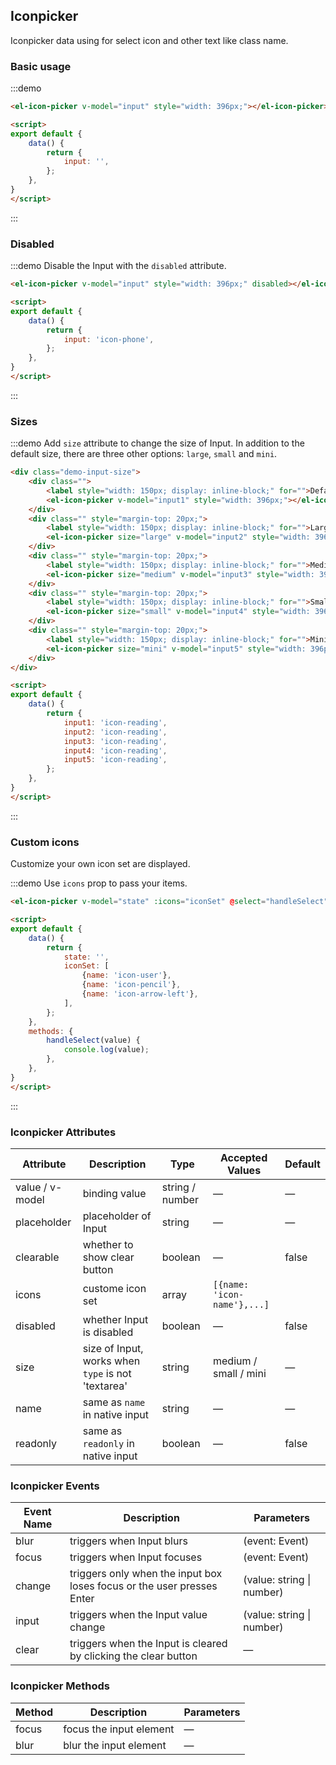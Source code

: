 ﻿## Iconpicker

Iconpicker data using for select icon and other text like class name.

### Basic usage

:::demo

```html
<el-icon-picker v-model="input" style="width: 396px;"></el-icon-picker>

<script>
export default {
    data() {
        return {
            input: '',
        };
    },
}
</script>
```
:::

### Disabled

:::demo Disable the Input with the `disabled` attribute.

```html
<el-icon-picker v-model="input" style="width: 396px;" disabled></el-icon-picker>

<script>
export default {
    data() {
        return {
            input: 'icon-phone',
        };
    },
}
</script>
```
:::

### Sizes

:::demo Add `size` attribute to change the size of Input. In addition to the default size, there are three other options: `large`, `small` and `mini`.
```html
<div class="demo-input-size">
    <div class="">
        <label style="width: 150px; display: inline-block;" for="">Default size</label>
        <el-icon-picker v-model="input1" style="width: 396px;"></el-icon-picker>
    </div>
    <div class="" style="margin-top: 20px;">
        <label style="width: 150px; display: inline-block;" for="">Large size</label>
        <el-icon-picker size="large" v-model="input2" style="width: 396px;"></el-icon-picker>
    </div>
    <div class="" style="margin-top: 20px;">
        <label style="width: 150px; display: inline-block;" for="">Medium size</label>
        <el-icon-picker size="medium" v-model="input3" style="width: 396px;"></el-icon-picker>
    </div>
    <div class="" style="margin-top: 20px;">
        <label style="width: 150px; display: inline-block;" for="">Small size</label>
        <el-icon-picker size="small" v-model="input4" style="width: 396px;"></el-icon-picker>
    </div>
    <div class="" style="margin-top: 20px;">
        <label style="width: 150px; display: inline-block;" for="">Mini size</label>
        <el-icon-picker size="mini" v-model="input5" style="width: 396px;"></el-icon-picker>
    </div>
</div>

<script>
export default {
    data() {
        return {
            input1: 'icon-reading',
            input2: 'icon-reading',
            input3: 'icon-reading',
            input4: 'icon-reading',
            input5: 'icon-reading',
        };
    },
}
</script>
```
:::

### Custom icons

Customize your own icon set are displayed.

:::demo Use `icons` prop to pass your items.
```html
<el-icon-picker v-model="state" :icons="iconSet" @select="handleSelect"></el-icon-picker>

<script>
export default {
    data() {
        return {
            state: '',
            iconSet: [
                {name: 'icon-user'},
                {name: 'icon-pencil'},
                {name: 'icon-arrow-left'},
            ],
        };
    },
    methods: {
        handleSelect(value) {
            console.log(value);
        },
    },
}
</script>
```
:::

### Iconpicker Attributes

| Attribute      | Description          | Type      | Accepted Values       | Default  |
| ----| ----| ----| ---- | ----- |
|value / v-model| binding value | string / number| — | — |
|placeholder| placeholder of Input| string | — | — |
| clearable | whether to show clear button | boolean | — | false |
| icons | custome icon set| array         | ```[{name: 'icon-name'},...]``` |  |
|disabled | whether Input is disabled | boolean | — | false |
|size | size of Input, works when `type` is not 'textarea' | string | medium / small / mini | — |
|name | same as `name` in native input | string | — | — |
| readonly | same as `readonly` in native input | boolean | — | false |

### Iconpicker Events

| Event Name | Description | Parameters |
|----| ----| ----|
| blur | triggers when Input blurs | (event: Event) |
| focus | triggers when Input focuses | (event: Event) |
| change | triggers only when the input box loses focus or the user presses Enter | (value: string \| number) |
| input | triggers when the Input value change | (value: string \| number) |
| clear | triggers when the Input is cleared by clicking the clear button | — |

### Iconpicker Methods

| Method | Description | Parameters |
|------|--------|-------|
| focus | focus the input element | — |
| blur | blur the input element | — |
